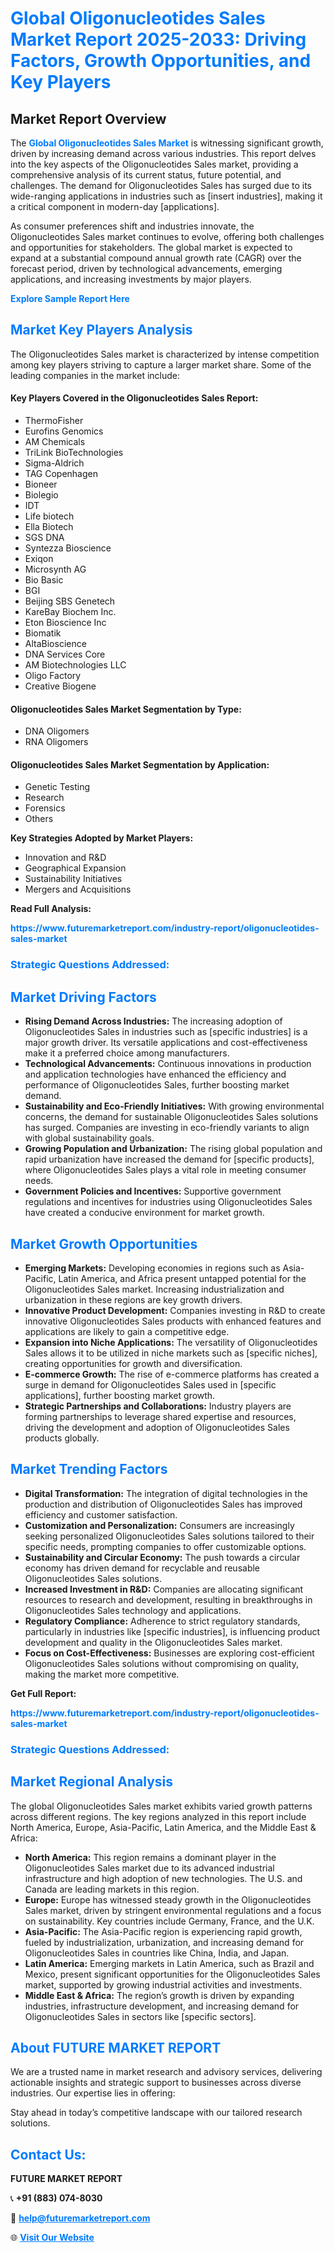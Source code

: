 <h1 style="color: #007BFF;">Global Oligonucleotides Sales Market Report 2025-2033: Driving Factors, Growth Opportunities, and Key Players</h1>

<section id="overview">
<h2>Market Report Overview</h2>
<p>The <a href="https://www.futuremarketreport.com/industry-report/oligonucleotides-sales-market" style="color: #007BFF; text-decoration: none;"><strong>Global Oligonucleotides Sales Market</strong></a> is witnessing significant growth, driven by increasing demand across various industries. This report delves into the key aspects of the Oligonucleotides Sales market, providing a comprehensive analysis of its current status, future potential, and challenges. The demand for Oligonucleotides Sales has surged due to its wide-ranging applications in industries such as [insert industries], making it a critical component in modern-day [applications].</p>
<p>As consumer preferences shift and industries innovate, the Oligonucleotides Sales market continues to evolve, offering both challenges and opportunities for stakeholders. The global market is expected to expand at a substantial compound annual growth rate (CAGR) over the forecast period, driven by technological advancements, emerging applications, and increasing investments by major players.</p>
</section>

<section id="overview">
<p><a href="https://www.futuremarketreport.com/request-sample/reportId=109341" style="color: #007BFF; text-decoration: none;"><strong>Explore Sample Report Here</strong></a></p>
</section>

<section id="key-players">
<h2 style="color: #007BFF;">Market Key Players Analysis</h2>
<p>The Oligonucleotides Sales market is characterized by intense competition among key players striving to capture a larger market share. Some of the leading companies in the market include:</p>
<h4>Key Players Covered in the Oligonucleotides Sales Report:</h4>
<ul><li>ThermoFisher</li><li>Eurofins Genomics</li><li>AM Chemicals</li><li>TriLink BioTechnologies</li><li>Sigma-Aldrich</li><li>TAG Copenhagen</li><li>Bioneer</li><li>Biolegio</li><li>IDT</li><li>Life biotech</li><li>Ella Biotech</li><li>SGS DNA</li><li>Syntezza Bioscience</li><li>Exiqon</li><li>Microsynth AG</li><li>Bio Basic</li><li>BGI</li><li>Beijing SBS Genetech</li><li>KareBay Biochem Inc.</li><li>Eton Bioscience Inc</li><li>Biomatik</li><li>AltaBioscience</li><li>DNA Services Core</li><li>AM Biotechnologies LLC</li><li>Oligo Factory</li><li>Creative Biogene</li></ul>
<h4>Oligonucleotides Sales Market Segmentation by Type:</h4>
<ul><li>DNA Oligomers</li><li>RNA Oligomers</li></ul>

<h4>Oligonucleotides Sales Market Segmentation by Application:</h4>
<ul><li>Genetic Testing</li><li>Research</li><li>Forensics</li><li>Others</li></ul>
<p><strong>Key Strategies Adopted by Market Players:</strong></p>
<ul>
<li>Innovation and R&D</li>
<li>Geographical Expansion</li>
<li>Sustainability Initiatives</li>
<li>Mergers and Acquisitions</li>
</ul>
</section>

<section>
<p><strong>Read Full Analysis: </strong></p><a href="https://www.futuremarketreport.com/industry-report/oligonucleotides-sales-market" style="color: #007BFF; text-decoration: none;"><strong>https://www.futuremarketreport.com/industry-report/oligonucleotides-sales-market</strong></a>
<h3 style="color: #007BFF;">Strategic Questions Addressed:</h3>
</section>

<section id="driving-factors">
<h2 style="color: #007BFF;">Market Driving Factors</h2>
<ul>
<li><strong>Rising Demand Across Industries:</strong> The increasing adoption of Oligonucleotides Sales in industries such as [specific industries] is a major growth driver. Its versatile applications and cost-effectiveness make it a preferred choice among manufacturers.</li>
<li><strong>Technological Advancements:</strong> Continuous innovations in production and application technologies have enhanced the efficiency and performance of Oligonucleotides Sales, further boosting market demand.</li>
<li><strong>Sustainability and Eco-Friendly Initiatives:</strong> With growing environmental concerns, the demand for sustainable Oligonucleotides Sales solutions has surged. Companies are investing in eco-friendly variants to align with global sustainability goals.</li>
<li><strong>Growing Population and Urbanization:</strong> The rising global population and rapid urbanization have increased the demand for [specific products], where Oligonucleotides Sales plays a vital role in meeting consumer needs.</li>
<li><strong>Government Policies and Incentives:</strong> Supportive government regulations and incentives for industries using Oligonucleotides Sales have created a conducive environment for market growth.</li>
</ul>
</section>

<section id="growth-opportunities">
<h2 style="color: #007BFF;">Market Growth Opportunities</h2>
<ul>
<li><strong>Emerging Markets:</strong> Developing economies in regions such as Asia-Pacific, Latin America, and Africa present untapped potential for the Oligonucleotides Sales market. Increasing industrialization and urbanization in these regions are key growth drivers.</li>
<li><strong>Innovative Product Development:</strong> Companies investing in R&D to create innovative Oligonucleotides Sales products with enhanced features and applications are likely to gain a competitive edge.</li>
<li><strong>Expansion into Niche Applications:</strong> The versatility of Oligonucleotides Sales allows it to be utilized in niche markets such as [specific niches], creating opportunities for growth and diversification.</li>
<li><strong>E-commerce Growth:</strong> The rise of e-commerce platforms has created a surge in demand for Oligonucleotides Sales used in [specific applications], further boosting market growth.</li>
<li><strong>Strategic Partnerships and Collaborations:</strong> Industry players are forming partnerships to leverage shared expertise and resources, driving the development and adoption of Oligonucleotides Sales products globally.</li>
</ul>
</section>

<section id="trending-factors">
<h2 style="color: #007BFF;">Market Trending Factors</h2>
<ul>
<li><strong>Digital Transformation:</strong> The integration of digital technologies in the production and distribution of Oligonucleotides Sales has improved efficiency and customer satisfaction.</li>
<li><strong>Customization and Personalization:</strong> Consumers are increasingly seeking personalized Oligonucleotides Sales solutions tailored to their specific needs, prompting companies to offer customizable options.</li>
<li><strong>Sustainability and Circular Economy:</strong> The push towards a circular economy has driven demand for recyclable and reusable Oligonucleotides Sales solutions.</li>
<li><strong>Increased Investment in R&D:</strong> Companies are allocating significant resources to research and development, resulting in breakthroughs in Oligonucleotides Sales technology and applications.</li>
<li><strong>Regulatory Compliance:</strong> Adherence to strict regulatory standards, particularly in industries like [specific industries], is influencing product development and quality in the Oligonucleotides Sales market.</li>
<li><strong>Focus on Cost-Effectiveness:</strong> Businesses are exploring cost-efficient Oligonucleotides Sales solutions without compromising on quality, making the market more competitive.</li>
</ul>
</section>

<section>
<p><strong>Get Full Report: </strong></p><a href="https://www.futuremarketreport.com/industry-report/oligonucleotides-sales-market" style="color: #007BFF; text-decoration: none;"><strong>https://www.futuremarketreport.com/industry-report/oligonucleotides-sales-market</strong></a>
<h3 style="color: #007BFF;">Strategic Questions Addressed:</h3>
</section>


<section id="regional-analysis">
<h2 style="color: #007BFF;">Market Regional Analysis</h2>
<p>The global Oligonucleotides Sales market exhibits varied growth patterns across different regions. The key regions analyzed in this report include North America, Europe, Asia-Pacific, Latin America, and the Middle East & Africa:</p>
<ul>
<li><strong>North America:</strong> This region remains a dominant player in the Oligonucleotides Sales market due to its advanced industrial infrastructure and high adoption of new technologies. The U.S. and Canada are leading markets in this region.</li>
<li><strong>Europe:</strong> Europe has witnessed steady growth in the Oligonucleotides Sales market, driven by stringent environmental regulations and a focus on sustainability. Key countries include Germany, France, and the U.K.</li>
<li><strong>Asia-Pacific:</strong> The Asia-Pacific region is experiencing rapid growth, fueled by industrialization, urbanization, and increasing demand for Oligonucleotides Sales in countries like China, India, and Japan.</li>
<li><strong>Latin America:</strong> Emerging markets in Latin America, such as Brazil and Mexico, present significant opportunities for the Oligonucleotides Sales market, supported by growing industrial activities and investments.</li>
<li><strong>Middle East & Africa:</strong> The region’s growth is driven by expanding industries, infrastructure development, and increasing demand for Oligonucleotides Sales in sectors like [specific sectors].</li>
</ul>
</section>

<footer>
<h2 style="color: #007BFF;">About FUTURE MARKET REPORT</h2>
<p>We are a trusted name in market research and advisory services, delivering actionable insights and strategic support to businesses across diverse industries. Our expertise lies in offering:</p>

<p>Stay ahead in today’s competitive landscape with our tailored research solutions.</p>

<h2 style="color: #007BFF;">Contact Us:</h2>
<p><strong>FUTURE MARKET REPORT</strong></p>
<p>📞 <strong>+91 (883) 074-8030</strong></p>
<p>📧 <strong><a href="mailto:help@futuremarketreport.com" style="color: #007BFF;">help@futuremarketreport.com</a></strong></p>
<p>🌐 <strong><a href="https://www.futuremarketreport.com/" style="color: #007BFF;">Visit Our Website</a></strong></p>
</footer>